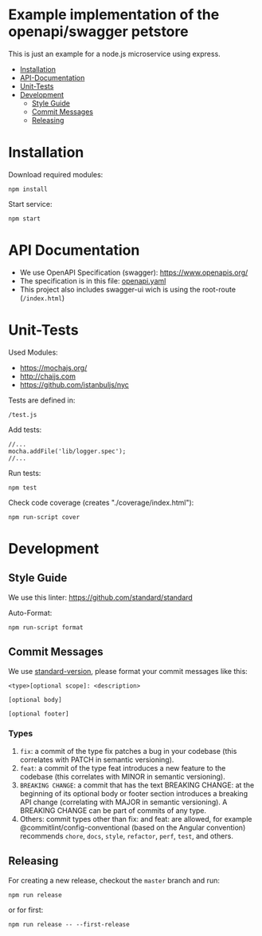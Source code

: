# Example implementation of the openapi/swagger petstore

This is just an example for a node.js microservice using express.

* [Installation](#Installation)
* [API-Documentation](#API-Documentation)
* [Unit-Tests](#Unit-Tests)
* [Development](#Development)
  * [Style Guide](#Style-Guide)
  * [Commit Messages](#Commit-Messages)
  * [Releasing](#Releasing)

# Installation

Download required modules:

`npm install`

Start service:

`npm start`

# API Documentation

* We use OpenAPI Specification (swagger): https://www.openapis.org/
* The specification is in this file: [openapi.yaml](swaggerui-dist/openapi.yaml)
* This project also includes swagger-ui wich is using the root-route (`/index.html`)

# Unit-Tests

Used Modules:
* https://mochajs.org/
* http://chaijs.com
* https://github.com/istanbuljs/nyc

Tests are defined in:

`/test.js`

Add tests:

```
//...
mocha.addFile('lib/logger.spec');
//...
```

Run tests:

`npm test`

Check code coverage (creates "./coverage/index.html"):

`npm run-script cover`

# Development

## Style Guide

We use this linter: https://github.com/standard/standard

Auto-Format:

`npm run-script format`

## Commit Messages

We use [standard-version](https://github.com/conventional-changelog/standard-version), please format your commit messages like this:

```
<type>[optional scope]: <description>

[optional body]

[optional footer]
```

### Types

1. `fix`: a commit of the type fix patches a bug in your codebase (this correlates with PATCH in semantic versioning).
2. `feat`: a commit of the type feat introduces a new feature to the codebase (this correlates with MINOR in semantic versioning).
3. `BREAKING CHANGE`: a commit that has the text BREAKING CHANGE: at the beginning of its optional body or footer section introduces a breaking API change (correlating with MAJOR in semantic versioning). A BREAKING CHANGE can be part of commits of any type.
4. Others: commit types other than fix: and feat: are allowed, for example @commitlint/config-conventional (based on the Angular convention) recommends `chore`, `docs`, `style`, `refactor`, `perf`, `test`, and others.

## Releasing
For creating a new release, checkout the `master` branch and run:

`npm run release`

or for first:

`npm run release -- --first-release`
